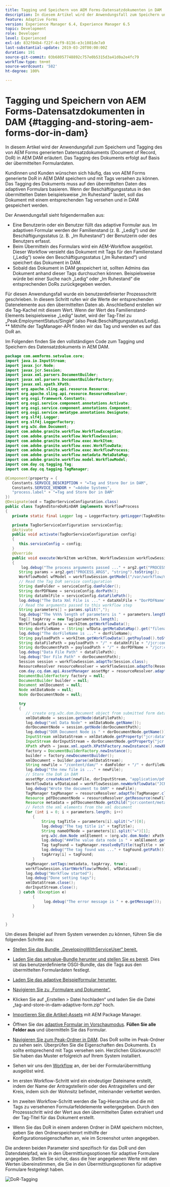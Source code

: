 ```yaml
---
title: Tagging und Speichern von AEM Forms-Datensatzdokumenten in DAM
description: In diesem Artikel wird der Anwendungsfall zum Speichern und Tagging des von AEM Forms generierten Datensatzdokuments (Document of Record, DoR) in AEM DAM erläutert. Das Tagging des Dokuments erfolgt auf Basis der übermittelten Formulardaten.
feature: Adaptive Forms
version: Experience Manager 6.4, Experience Manager 6.5
topic: Development
role: Developer
level: Experienced
exl-id: 832f04b4-f22f-4cf9-8136-e3c1081de7a9
last-substantial-update: 2019-03-20T00:00:00Z
duration: 191
source-git-commit: 03b68057748892c757e0b5315d3a41d0a2e4fc79
workflow-type: tm+mt
source-wordcount: '582'
ht-degree: 100%

---
```


# Tagging und Speichern von AEM Forms-Datensatzdokumenten in DAM {#tagging-and-storing-aem-forms-dor-in-dam}

In diesem Artikel wird der Anwendungsfall zum Speichern und Tagging des von AEM Forms generierten Datensatzdokuments (Document of Record, DoR) in AEM DAM erläutert. Das Tagging des Dokuments erfolgt auf Basis der übermittelten Formulardaten.

Kundinnen und Kunden wünschen sich häufig, das von AEM Forms generierte DoR in AEM DAM speichern und mit Tags versehen zu können. Das Tagging des Dokuments muss auf den übermittelten Daten des adaptiven Formulars basieren. Wenn der Beschäftigungsstatus in den übermittelten Daten beispielsweise „Im Ruhestand“ lautet, soll das Dokument mit einem entsprechenden Tag versehen und in DAM gespeichert werden.

Der Anwendungsfall sieht folgendermaßen aus:

* Eine Benutzerin oder ein Benutzer füllt das adaptive Formular aus. Im adaptiven Formular werden der Familienstand (z. B. „Ledig“) und der Beschäftigungsstatus (z. B. „Im Ruhestand“) der Benutzerin oder des Benutzers erfasst.
* Beim Übermitteln des Formulars wird ein AEM-Workflow ausgelöst. Dieser Workflow versieht das Dokument mit Tags für den Familienstand („Ledig“) sowie den Beschäftigungsstatus („Im Ruhestand“) und speichert das Dokument in DAM.
* Sobald das Dokument in DAM gespeichert ist, sollten Admins das Dokument anhand dieser Tags durchsuchen können. Beispielsweise würde bei einer Suche nach „Ledig“ oder „Im Ruhestand“ die entsprechenden DoRs zurückgegeben werden.

Für diesen Anwendungsfall wurde ein benutzerdefinierter Prozessschritt geschrieben. In diesem Schritt rufen wir die Werte der entsprechenden Datenelemente aus den übermittelten Daten ab. Anschließend erstellen wir die Tag-Kachel mit diesem Wert. Wenn der Wert des Familienstand-Elements beispielsweise „Ledig“ lautet, wird der Tag-Titel zu „Peak:EmploymentStatus/Single“ (also Peak:Beschäftigungsstatus/Ledig). ** Mithilfe der TagManager-API finden wir das Tag und wenden es auf das DoR an.

Im Folgenden finden Sie den vollständigen Code zum Tagging und Speichern des Datensatzdokuments in AEM DAM.

```java
package com.aemforms.setvalue.core;
import java.io.InputStream;
import javax.jcr.Node;
import javax.jcr.Session;
import javax.xml.parsers.DocumentBuilder;
import javax.xml.parsers.DocumentBuilderFactory;
import javax.xml.xpath.XPath;
import org.apache.sling.api.resource.Resource;
import org.apache.sling.api.resource.ResourceResolver;
import org.osgi.framework.Constants;
import org.osgi.service.component.annotations.Activate;
import org.osgi.service.component.annotations.Component;
import org.osgi.service.metatype.annotations.Designate;
import org.slf4j.Logger;
import org.slf4j.LoggerFactory;
import org.w3c.dom.Document;
import com.adobe.granite.workflow.WorkflowException;
import com.adobe.granite.workflow.WorkflowSession;
import com.adobe.granite.workflow.exec.WorkItem;
import com.adobe.granite.workflow.exec.WorkflowData;
import com.adobe.granite.workflow.exec.WorkflowProcess;
import com.adobe.granite.workflow.metadata.MetaDataMap;
import com.adobe.granite.workflow.model.WorkflowModel;
import com.day.cq.tagging.Tag;
import com.day.cq.tagging.TagManager;

@Component(property = {
   Constants.SERVICE_DESCRIPTION + "=Tag and Store Dor in DAM",
   Constants.SERVICE_VENDOR + "=Adobe Systems",
   "process.label" + "=Tag and Store Dor in DAM"
})
@Designate(ocd = TagDorServiceConfiguration.class)
public class TagAndStoreDoRinDAM implements WorkflowProcess
{
   private static final Logger log = LoggerFactory.getLogger(TagAndStoreDoRinDAM.class);

   private TagDorServiceConfiguration serviceConfig;
   @Activate
   public void activate(TagDorServiceConfiguration config)
   {
      this.serviceConfig = config;
   }
   @Override
   public void execute(WorkItem workItem, WorkflowSession workflowSession, MetaDataMap arg2) throws WorkflowException
   {
       log.debug("The process arguments passed ..." + arg2.get("PROCESS_ARGS", "string").toString());
      String params = arg2.get("PROCESS_ARGS", "string").toString();
      WorkflowModel wfModel = workflowSession.getModel("/var/workflow/models/dam/update_asset");
      // Read the Tag DoR service configuration
      String damFolder = serviceConfig.damFolder();
      String dorPDFName = serviceConfig.dorPath();
      String dataXmlFile = serviceConfig.dataFilePath();
      log.debug("The Data Xml File is ..." + dataXmlFile + "DorPDFName" + dorPDFName);
      // Read the arguments passed to this workflow step
      String parameters[] = params.split(",");
      log.debug("The %%%% length of parameters is " + parameters.length);
      Tag[] tagArray = new Tag[parameters.length];
      WorkflowData wfData = workItem.getWorkflowData();
      String dorFileName = (String) wfData.getMetaDataMap().get("filename");
      log.debug("The dorFileName is ..." + dorFileName);
      String payloadPath = workItem.getWorkflowData().getPayload().toString();
      String dataFilePath = payloadPath + "/" + dataXmlFile + "/jcr:content";
      String dorDocumentPath = payloadPath + "/" + dorPDFName + "/jcr:content";
      log.debug("Data File Path" + dataFilePath);
      log.debug("Dor File Path" + dorDocumentPath);
      Session session = workflowSession.adaptTo(Session.class);
      ResourceResolver resourceResolver = workflowSession.adaptTo(ResourceResolver.class);
      com.day.cq.dam.api.AssetManager assetMgr = resourceResolver.adaptTo(com.day.cq.dam.api.AssetManager.class);
      DocumentBuilderFactory factory = null;
      DocumentBuilder builder = null;
      Document xmlDocument = null;
      Node xmlDataNode = null;
      Node dorDocumentNode = null;

      try
      {
         // create org.w3c.dom.Document object from submitted form data
         xmlDataNode = session.getNode(dataFilePath);
         log.debug("xml Data Node" + xmlDataNode.getName());
         dorDocumentNode = session.getNode(dorDocumentPath);
         log.debug("DOR Document Node is " + dorDocumentNode.getName());
         InputStream xmlDataStream = xmlDataNode.getProperty("jcr:data").getBinary().getStream();
         InputStream dorInputStream = dorDocumentNode.getProperty("jcr:data").getBinary().getStream();
         XPath xPath = javax.xml.xpath.XPathFactory.newInstance().newXPath();
         factory = DocumentBuilderFactory.newInstance();
         builder = factory.newDocumentBuilder();
         xmlDocument = builder.parse(xmlDataStream);
         String newFile = "/content/dam/" + damFolder + "/" + dorFileName;
         log.debug("the new file is ..." + newFile);
         // Store the DoR in DAM
         assetMgr.createAsset(newFile, dorInputStream, "application/pdf", true);
         WorkflowData wfDataLoad = workflowSession.newWorkflowData("JCR_PATH", newFile);
         log.debug("Wrote the document to DAM" + newFile);
         TagManager tagManager = resourceResolver.adaptTo(TagManager.class);
         Resource pdfDocumentNode = resourceResolver.getResource(newFile);
         Resource metadata = pdfDocumentNode.getChild("jcr:content/metadata");
         // Fetch the xml elements from the xml document
         for (int i = 0; i < parameters.length; i++)
            {
                String tagTitle = parameters[i].split("=")[0];
                log.debug("The tag title is" + tagTitle);
                String nameOfNode = parameters[i].split("=")[1];
                org.w3c.dom.Node xmlElement = (org.w3c.dom.Node) xPath.compile(nameOfNode).evaluate(xmlDocument, javax.xml.xpath.XPathConstants.NODE);
                log.debug("###The value data node is " + xmlElement.getTextContent());
                Tag tagFound = tagManager.resolveByTitle(tagTitle + xmlElement.getTextContent());
                log.debug("The tag found was ..." + tagFound.getPath());
                tagArray[i] = tagFound;
            }
         tagManager.setTags(metadata, tagArray, true);
         workflowSession.startWorkflow(wfModel, wfDataLoad);
         log.debug("Workflow started");
         log.debug("Done setting tags");
         xmlDataStream.close();
         dorInputStream.close();
      } catch (Exception e)
            {
                 log.debug("The error message is " + e.getMessage());
            }

   }

}
```

Um dieses Beispiel auf Ihrem System verwenden zu können, führen Sie die folgenden Schritte aus:
* [Stellen Sie das Bundle „DevelopingWithServiceUser“ bereit.](/help/forms/assets/common-osgi-bundles/DevelopingWithServiceUser.jar)

* [Laden Sie das setvalue-Bundle herunter und stellen Sie es bereit](/help/forms/assets/common-osgi-bundles/SetValueApp.core-1.0-SNAPSHOT.jar). Dies ist das benutzerdefinierte OSGI-Bundle, das die Tags aus den übermittelten Formulardaten festlegt.

* [Laden Sie das adaptive Beispielformular herunter.](assets/tag-and-store-in-dam-adaptive-form.zip)

* [Navigieren Sie zu „Formulare und Dokumente“.](http://localhost:4502/aem/forms.html/content/dam/formsanddocuments)

* Klicken Sie auf „Erstellen > Datei hochladen“ und laden Sie die Datei „tag-and-store-in-dam-adaptive-form.zip“ hoch.

* [Importieren Sie die Artikel-Assets](assets/tag-and-store-in-dam-assets.zip) mit AEM Package Manager.
* Öffnen Sie das [adaptive Formular im Vorschaumodus](http://localhost:4502/content/dam/formsanddocuments/tagandstoreindam/jcr:content?wcmmode=disabled). **Füllen Sie alle Felder aus** und übermitteln Sie das Formular.
* [Navigieren Sie zum Peak-Ordner in DAM](http://localhost:4502/assets.html/content/dam/Peak). Das DoR sollte im Peak-Ordner zu sehen sein. Überprüfen Sie die Eigenschaften des Dokuments. Es sollte entsprechend mit Tags versehen sein.
Herzlichen Glückwunsch!! Sie haben das Muster erfolgreich auf Ihrem System installiert.

* Sehen wir uns den [Workflow](http://localhost:4502/editor.html/conf/global/settings/workflow/models/TagAndStoreDoRinDAM.html) an, der bei der Formularübermittlung ausgelöst wird.
* Im ersten Workflow-Schritt wird ein eindeutiger Dateiname erstellt, indem der Name der Antragstellerin oder des Antragstellers und der Kreis, indem sich der Wohnsitz befindet, miteinander verkettet werden.
* Im zweiten Workflow-Schritt werden die Tag-Hierarchie und die mit Tags zu versehenen Formularfeldelemente weitergegeben. Durch den Prozessschritt wird der Wert aus den übermittelten Daten extrahiert und der Tag-Titel für das Dokument erstellt.
* Wenn Sie das DoR in einem anderen Ordner in DAM speichern möchten, geben Sie den Ordnerspeicherort mithilfe der Konfigurationseigenschaften an, wie im Screenshot unten angegeben.

Die anderen beiden Parameter sind spezifisch für das DoR und den Datendateipfad, wie in den Übermittlungsoptionen für adaptive Formulare angegeben. Stellen Sie sicher, dass die hier angegebenen Werte mit den Werten übereinstimmen, die Sie in den Übermittlungsoptionen für adaptive Formulare festgelegt haben.

![DoR-Tagging](assets/tag_dor_service_configuration.gif)
